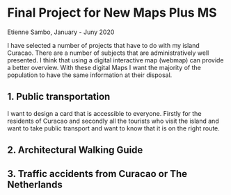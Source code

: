 # Final Project for New Maps Plus MS

Etienne Sambo,
January - Juny 2020


I have selected a number of projects that have to do with my island Curacao. There are a number of subjects that are administratively well presented. I think that using a digital interactive map (webmap) can provide a better overview.
With these digital Maps I want the majority of the population to have the same information at their disposal.

## 1. Public transportation
I want to design a card that is accessible to everyone. Firstly for the residents of Curacao and secondly all the tourists who visit the island and want to take public transport and want to know that it is on the right route.


## 2. Architectural Walking Guide



## 3. Traffic accidents from Curacao or The Netherlands
